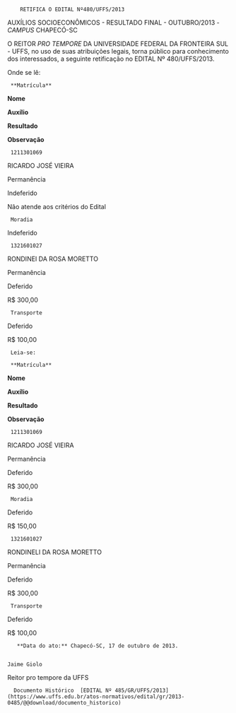         RETIFICA O EDITAL Nº480/UFFS/2013  

AUXÍLIOS SOCIOECONÔMICOS - RESULTADO FINAL - OUTUBRO/2013 - *CAMPUS* CHAPECÓ-SC

 O REITOR *PRO TEMPORE* DA UNIVERSIDADE FEDERAL DA FRONTEIRA SUL - UFFS, no uso de suas atribuições legais, torna público para conhecimento dos interessados, a seguinte retificação no EDITAL Nº 480/UFFS/2013.

 Onde se lê:

     **Matrícula**

   **Nome**

   **Auxílio**

   **Resultado**

   **Observação**

     1211301069

   RICARDO JOSÉ VIEIRA

   Permanência

   Indeferido

   Não atende aos critérios do Edital

     Moradia

   Indeferido

     1321601027

   RONDINEI DA ROSA MORETTO

   Permanência

   Deferido

   R$ 300,00

     Transporte

   Deferido

   R$ 100,00

     Leia-se:

     **Matrícula**

   **Nome**

   **Auxílio**

   **Resultado**

   **Observação**

     1211301069

   RICARDO JOSÉ VIEIRA

   Permanência

   Deferido

   R$ 300,00

     Moradia

   Deferido

   R$ 150,00

     1321601027

   RONDINELI DA ROSA MORETTO

   Permanência

   Deferido

   R$ 300,00

     Transporte

   Deferido

   R$ 100,00

       **Data do ato:** Chapecó-SC, 17 de outubro de 2013.   
 

    Jaime Giolo   
 Reitor pro tempore da UFFS 

      Documento Histórico  [EDITAL Nº 485/GR/UFFS/2013](https://www.uffs.edu.br/atos-normativos/edital/gr/2013-0485/@@download/documento_historico)     
      